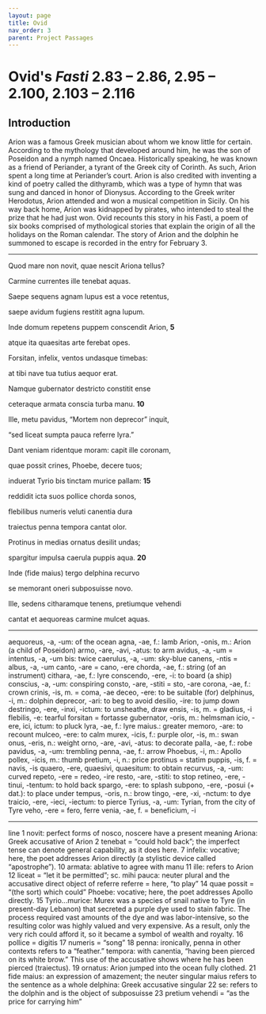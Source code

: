 ```yaml
---
layout: page
title: Ovid
nav_order: 3
parent: Project Passages
---
```


# Ovid's *Fasti* 2.83 – 2.86, 2.95 – 2.100, 2.103 – 2.116

## Introduction

Arion was a famous Greek musician about whom we know little for certain. According to the mythology that developed around him, he was the son of Poseidon and a nymph named Oncaea. Historically speaking, he was known as a friend of Periander, a tyrant of the Greek city of Corinth. As such, Arion spent a long time at Periander’s court. Arion is also credited with inventing a kind of poetry called the dithyramb, which was a type of hymn that was sung and danced in honor of Dionysus. According to the Greek writer Herodotus, Arion attended and won a musical competition in Sicily. On his way back home, Arion was kidnapped by pirates, who intended to steal the prize that he had just won. Ovid recounts this story in his Fasti, a poem of six books 
comprised of mythological stories that explain the origin of all the holidays on the Roman calendar. The story of Arion and the dolphin he summoned to escape is recorded in the entry for February 3.

----------

Quod mare non novit, quae nescit Ariona tellus?

Carmine currentes ille tenebat aquas.

Saepe sequens agnam lupus est a voce retentus,

saepe avidum fugiens restitit agna lupum.

Inde domum repetens puppem conscendit Arion,			**5**

atque ita quaesitas arte ferebat opes.

Forsitan, infelix, ventos undasque timebas:

at tibi nave tua tutius aequor erat.

Namque gubernator destricto constitit ense

ceteraque armata conscia turba manu.				**10**

Ille, metu pavidus, “Mortem non deprecor” inquit,

“sed liceat sumpta pauca referre lyra.”

Dant veniam ridentque moram: capit ille coronam,

quae possit crines, Phoebe, decere tuos;

induerat Tyrio bis tinctam murice pallam:				**15**

reddidit icta suos pollice chorda sonos,

flebilibus numeris veluti canentia dura

traiectus penna tempora cantat olor.

Protinus in medias ornatus desilit undas;

spargitur impulsa caerula puppis aqua.				**20**

Inde (fide maius) tergo delphina recurvo

se memorant oneri subposuisse novo.

Ille, sedens citharamque tenens, pretiumque vehendi

cantat et aequoreas carmine mulcet aquas.


----------
 
aequoreus, -a, -um: of the ocean
agna, -ae, f.: lamb
Arion, -onis, m.: Arion (a child of Poseidon)
armo, -are, -avi, -atus: to arm
avidus, -a, -um = intentus, -a, -um
bis: twice
caerulus, -a, -um: sky-blue
canens, -ntis = albus, -a, -um
canto, -are = cano, -ere
chorda, -ae, f.: string (of an instrument)
cithara, -ae, f.: lyre
conscendo, -ere, -i: to board (a ship)
conscius, -a, -um: conspiring
consto, -are, -stiti = sto, -are
corona, -ae, f.: crown
crinis, -is, m. = coma, -ae
deceo, -ere: to be suitable (for)
delphinus, -i, m.: dolphin
deprecor, -ari: to beg to avoid
desilio, -ire: to jump down
destringo, -ere, -inxi, -ictum: to unsheathe, draw
ensis, -is, m. = gladius, -i
flebilis, -e: tearful
forsitan = fortasse
gubernator, -oris, m.: helmsman
icio, -ere, ici, ictum: to pluck
lyra, -ae, f.: lyre
maius.: greater
memoro, -are: to recount
mulceo, -ere: to calm
murex, -icis, f.: purple
olor, -is, m.: swan
onus, -eris, n.: weight
orno, -are, -avi, -atus: to decorate
palla, -ae, f.: robe
pavidus, -a, -um: trembling
penna, -ae, f.: arrow
Phoebus, -i, m.: Apollo
pollex, -icis, m.: thumb
pretium, -i, n.: price
protinus = statim
puppis, -is, f. = navis, -is
quaero, -ere, quaesivi, quaesitum: to obtain
recurvus, -a, -um: curved
repeto, -ere = redeo, -ire
resto, -are, -stiti: to stop
retineo, -ere, -tinui, -tentum: to hold back
spargo, -ere: to splash
subpono, -ere, -posui (+ dat.): to place under
tempus, -oris, n.: brow
tingo, -ere, -xi, -nctum: to dye
traicio, -ere, -ieci, -iectum: to pierce
Tyrius, -a, -um: Tyrian, from the city of Tyre
veho, -ere = fero, ferre
venia, -ae, f. = beneficium, -i 


----------


line 1 	novit: perfect forms of nosco, noscere have a present meaning Ariona: Greek accusative of Arion
        2 	tenebat = “could hold back”; the imperfect tense can denote general capability, as it does here.
        7 	infelix: vocative; here, the poet addresses Arion directly (a stylistic device called “apostrophe”).
      10 	armata: ablative to agree with manu
      11 	ille: refers to Arion
      12 	liceat = “let it be permitted”; sc. mihi
 	pauca: neuter plural and the accusative direct object of referre
 	referre = here, “to play”
      14 	quae possit = “(the sort) which could”
 	Phoebe: vocative; here, the poet addresses Apollo directly.
      15 	Tyrio...murice: Murex was a species of snail native to Tyre (in present-day Lebanon) that secreted a purple dye used to stain fabric. The process required vast amounts of the dye and was labor-intensive, so the resulting color was highly valued and very expensive. As a result, only the very rich could afford it, so it became a symbol of wealth and royalty.
      16 	pollice = digitis
      17 	numeris = “song”
      18 	penna: ironically, penna in other contexts refers to a “feather.”
 	tempora: with canentia, “having been pierced on its white brow.” This use of the accusative shows where he has been pierced (traiectus).
      19 	ornatus: Arion jumped into the ocean fully clothed.
      21 	fide maius: an expression of amazement; the neuter singular maius refers to the sentence as a whole
 	delphina: Greek accusative singular
      22 	se: refers to the dolphin and is the object of subposuisse
      23 	pretium vehendi = “as the price for carrying him”
